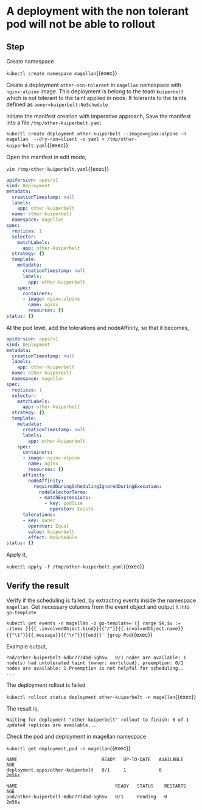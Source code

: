# A deployment with the non tolerant pod will not be able to rollout

## Step

Create namespace

`kubectl create namespace magellan`{{exec}}

Create a deployment `other-non-tolerant` in `magellan` namespace with `nginx:alpine` image. This deployment is belong to the team `kuiperbelt` which is not tolerant to the taint applied in node. It tolerants to the taints defined as `owner=kuiperbelt:NoSchedule`

Initiate the manifest creation with imperative approach,
Save the manifest into a file `/tmp/other-kuiperbelt.yaml`

`kubectl create deployment other-kuiperbelt --image=nginx:alpine -n magellan  --dry-run=client -o yaml > /tmp/other-kuiperbelt.yaml`{{exec}}

Open the manifest in edit mode,

`vim /tmp/other-kuiperbelt.yaml`{{exec}}

```yaml
apiVersion: apps/v1
kind: Deployment
metadata:
  creationTimestamp: null
  labels:
    app: other-kuiperbelt
  name: other-kuiperbelt
  namespace: magellan
spec:
  replicas: 1
  selector:
    matchLabels:
      app: other-kuiperbelt
  strategy: {}
  template:
    metadata:
      creationTimestamp: null
      labels:
        app: other-kuiperbelt
    spec:
      containers:
      - image: nginx:alpine
        name: nginx
        resources: {}
status: {}
```

At the pod level, add the tolerations and nodeAffinity, so that it becomes,

```yaml
apiVersion: apps/v1
kind: Deployment
metadata:
  creationTimestamp: null
  labels:
    app: other-kuiperbelt
  name: other-kuiperbelt
  namespace: magellan
spec:
  replicas: 1
  selector:
    matchLabels:
      app: other-kuiperbelt
  strategy: {}
  template:
    metadata:
      creationTimestamp: null
      labels:
        app: other-kuiperbelt
    spec:
      containers:
      - image: nginx:alpine
        name: nginx
        resources: {}
      affinity:
        nodeAffinity:
          requiredDuringSchedulingIgnoredDuringExecution:
            nodeSelectorTerms:
            - matchExpressions:
              - key: podSize
                operator: Exists
      tolerations:
      - key: owner
        operator: Equal
        value: kuiperbelt
        effect: NoSchedule
status: {}
```

Apply it,

`kubectl apply -f /tmp/other-kuiperbelt.yaml`{{exec}}

## Verify the result

Verify if the scheduling is failed, by extracting events inside the namespace `magellan`. Get necessary columns from the event object and output it into `go-template`

`kubectl get events -n magellan -o go-template='{{ range $k,$v := .items }}{{ .involvedObject.kind}}{{"/"}}{{.involvedObject.name}}{{"\t"}}{{.message}}{{"\n"}}{{end}}' |grep Pod`{{exec}}

Example output,

```text
Pod/other-kuiperbelt-6dbc7774bd-5gh5w   0/1 nodes are available: 1 node(s) had untolerated taint {owner: oortcloud}. preemption: 0/1 nodes are available: 1 Preemption is not helpful for scheduling..
...

```

The deployment rollout is failed

`kubectl rollout status deployment other-kuiperbelt -n magellan`{{exec}}

The result is,

```text
Waiting for deployment "other-kuiperbelt" rollout to finish: 0 of 1 updated replicas are available...
```

Check the pod and deployment in magellan namespace

`kubectl get deployment,pod -n magellan`{{exec}}

```text
NAME                               READY   UP-TO-DATE   AVAILABLE   AGE
deployment.apps/other-kuiperbelt   0/1     1            0           2m56s

NAME                                    READY   STATUS    RESTARTS   AGE
pod/other-kuiperbelt-6dbc7774bd-5gh5w   0/1     Pending   0          2m56s
```
